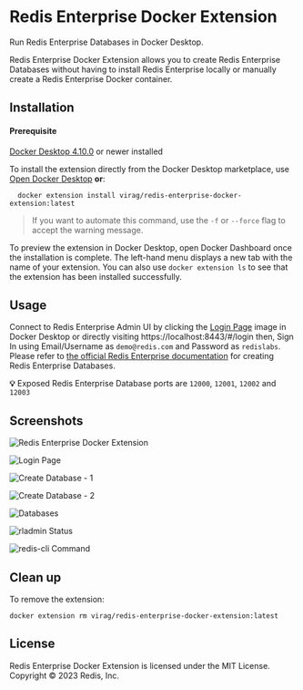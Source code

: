 # Redis Enterprise Docker Extension

Run Redis Enterprise Databases in Docker Desktop.

Redis Enterprise Docker Extension allows you to create Redis Enterprise Databases without having to install Redis Enterprise locally or manually create a Redis Enterprise Docker container.

## Installation

#### Prerequisite
[Docker Desktop 4.10.0](https://docs.docker.com/desktop/release-notes/#docker-desktop-4100) or newer installed

To install the extension directly from the Docker Desktop marketplace, use [Open Docker Desktop](https://open.docker.com/extensions/marketplace?extensionId=virag/redis-enterprise-docker-extension&tag=latest) 
**or**:

```shell
  docker extension install virag/redis-enterprise-docker-extension:latest
```

> If you want to automate this command, use the `-f` or `--force` flag to accept the warning message.

To preview the extension in Docker Desktop, open Docker Dashboard once the installation is complete. The left-hand menu displays a new tab with the name of your extension. You can also use `docker extension ls` to see that the extension has been installed successfully.

## Usage

Connect to Redis Enterprise Admin UI by clicking the [Login Page][2] image in Docker Desktop or directly visiting https://localhost:8443/#/login then, Sign In using Email/Username as `demo@redis.com` and Password as `redislabs`.
Please refer to [the official Redis Enterprise documentation][8] for creating Redis Enterprise Databases.

**💡** Exposed Redis Enterprise Database ports are `12000`, `12001`, `12002` and `12003`

## Screenshots

![Redis Enterprise Docker Extension][1]

![Login Page][2]

![Create Database - 1][3]

![Create Database - 2][4]

![Databases][5]

![rladmin Status][6]

![redis-cli Command][7]

[1]: https://raw.githubusercontent.com/redis-field-engineering/redis-enterprise-docker-extension/main/docs/screenshots/redis-enterprise-docker-extension.png
[2]: https://raw.githubusercontent.com/redis-field-engineering/redis-enterprise-docker-extension/main/docs/screenshots/01-admin-ui-login-page.png
[3]: https://raw.githubusercontent.com/redis-field-engineering/redis-enterprise-docker-extension/main/docs/screenshots/02-create-database-1.png
[4]: https://raw.githubusercontent.com/redis-field-engineering/redis-enterprise-docker-extension/main/docs/screenshots/02-create-database-2.png
[5]: https://raw.githubusercontent.com/redis-field-engineering/redis-enterprise-docker-extension/main/docs/screenshots/03-databases.png
[6]: https://raw.githubusercontent.com/redis-field-engineering/redis-enterprise-docker-extension/main/docs/screenshots/04-rladmin-status.png
[7]: https://raw.githubusercontent.com/redis-field-engineering/redis-enterprise-docker-extension/main/docs/screenshots/05-redis-cli.png
[8]: https://docs.redis.com/latest/rs/installing-upgrading/quickstarts/docker-quickstart/#create-a-database

## Clean up

To remove the extension:

```shell
docker extension rm virag/redis-enterprise-docker-extension:latest
```

## License

Redis Enterprise Docker Extension is licensed under the MIT License. Copyright © 2023 Redis, Inc.
